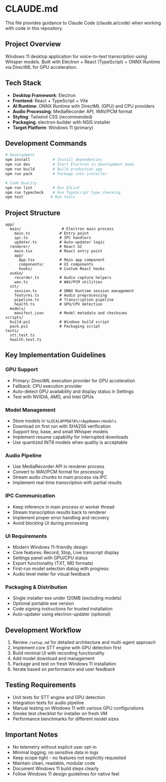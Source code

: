 # CLAUDE.md

This file provides guidance to Claude Code (claude.ai/code) when working with code in this repository.

## Project Overview

Windows 11 desktop application for voice-to-text transcription using Whisper models. Built with Electron + React (TypeScript) + ONNX Runtime via DirectML for GPU acceleration.

## Tech Stack

- **Desktop Framework**: Electron
- **Frontend**: React + TypeScript + Vite
- **AI Runtime**: ONNX Runtime with DirectML (GPU) and CPU providers
- **Audio Processing**: MediaRecorder API, WAV/PCM format
- **Styling**: Tailwind CSS (recommended)
- **Packaging**: electron-builder with NSIS installer
- **Target Platform**: Windows 11 (primary)

## Development Commands

```bash
# Development
npm install          # Install dependencies
npm run dev          # Start Electron in development mode
npm run build        # Build production app
npm run pack         # Package into installer

# Code Quality
npm run lint         # Run ESLint
npm run typecheck    # Run TypeScript type checking
npm test            # Run tests
```

## Project Structure

```
app/
  main/                  # Electron main process
    main.ts             # Entry point
    ipc.ts              # IPC handlers
    updater.ts          # Auto-updater logic
  renderer/             # React UI
    main.tsx            # React entry point
    app/
      App.tsx           # Main app component
      components/       # UI components
      hooks/            # Custom React hooks
  audio/
    recorder.ts         # Audio capture helpers
    wav.ts              # WAV/PCM utilities
  stt/
    session.ts          # ONNX Runtime session management
    features.ts         # Audio preprocessing
    pipeline.ts         # Transcription pipeline
    health.ts           # GPU/CPU detection
  models/
    manifest.json       # Model metadata and checksums
scripts/
  build.ps1             # Windows build script
  pack.ps1              # Packaging script
tests/
  stt.test.ts
  health.test.ts
```

## Key Implementation Guidelines

### GPU Support
- Primary: DirectML execution provider for GPU acceleration
- Fallback: CPU execution provider
- Auto-detect GPU availability and display status in Settings
- Test with NVIDIA, AMD, and Intel GPUs

### Model Management
- Store models in `%LOCALAPPDATA%/<AppName>/models`
- Download on first run with SHA256 verification
- Support tiny, base, and small Whisper models
- Implement resume capability for interrupted downloads
- Use quantized INT8 models when quality is acceptable

### Audio Pipeline
- Use MediaRecorder API in renderer process
- Convert to WAV/PCM format for processing
- Stream audio chunks to main process via IPC
- Implement real-time transcription with partial results

### IPC Communication
- Keep inference in main process or worker thread
- Stream transcription results back to renderer
- Implement proper error handling and recovery
- Avoid blocking UI during processing

### UI Requirements
- Modern Windows 11-friendly design
- Core features: Record, Stop, Live transcript display
- Settings panel with GPU/CPU status
- Export functionality (TXT, MD formats)
- First-run model selection dialog with progress
- Audio level meter for visual feedback

### Packaging & Distribution
- Single installer exe under 120MB (excluding models)
- Optional portable exe version
- Code signing instructions for trusted installation
- Auto-updater using electron-updater (optional)

## Development Workflow

1. Review `/setup.md` for detailed architecture and multi-agent approach
2. Implement core STT engine with GPU detection first
3. Build minimal UI with recording functionality
4. Add model download and management
5. Package and test on fresh Windows 11 installation
6. Iterate based on performance and user feedback

## Testing Requirements

- Unit tests for STT engine and GPU detection
- Integration tests for audio pipeline
- Manual testing on Windows 11 with various GPU configurations
- Smoke test checklist for installer on fresh VM
- Performance benchmarks for different model sizes

## Important Notes

- No telemetry without explicit user opt-in
- Minimal logging, no sensitive data in logs
- Keep scope tight - no features not explicitly requested
- Maintain clean, readable, modular code
- Document Windows 11 build steps clearly
- Follow Windows 11 design guidelines for native feel
